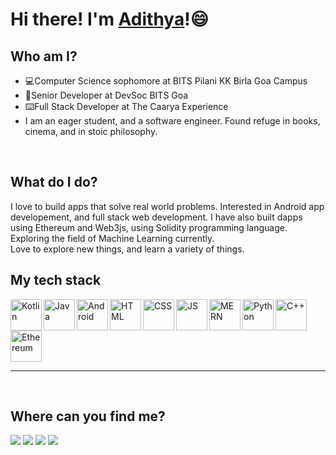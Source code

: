 # Hi there! I'm [**Adithya**](https://bp-gc.in/Adi 'My Portfolio')!:smile:

## Who am I?

- :computer:Computer Science sophomore at BITS Pilani KK Birla Goa Campus
  <br/>
- :school:Senior Developer at DevSoc BITS Goa
  <br/>
- :keyboard:Full Stack Developer at The Caarya Experience
  <br/>
- I am an eager student, and a software engineer. Found refuge in books, cinema, and in stoic philosophy.

<br/>

## What do I do?

I love to build apps that solve real world problems. Interested in Android app developement, and full stack web development. I have also built dapps using Ethereum and Web3js, using Solidity programming language. Exploring the field of Machine Learning currently.
<br>
Love to explore new things, and learn a variety of things.

## My tech stack

<img src="https://user-images.githubusercontent.com/56926966/105705295-0879ba00-5f36-11eb-8d30-619a42dbe15d.jpg" alt="Kotlin" height="50px" align="left"/>
<img src="https://user-images.githubusercontent.com/56926966/105706016-0401d100-5f37-11eb-9ff3-4e1549b546b4.png" alt="Java" height="50px" align="left"/>
<img src="https://user-images.githubusercontent.com/56926966/105706042-0cf2a280-5f37-11eb-8868-1ceec6ffdaaa.png" alt="Android" height="50px" align="left"/>
<img src="https://user-images.githubusercontent.com/56926966/105706054-124fed00-5f37-11eb-9ae3-4c91ffd7b330.png" alt="HTML" height="50px" align="left"/>
<img src="https://user-images.githubusercontent.com/56926966/105706061-154add80-5f37-11eb-82e8-87a15616c0e5.png" alt="CSS" height="50px" align="left"/>
<img src="https://user-images.githubusercontent.com/56926966/105706067-1714a100-5f37-11eb-83ad-9c3465e474a3.png" alt="JS" height="50px" align="left"/>
<img src="https://user-images.githubusercontent.com/56926966/105706148-2eec2500-5f37-11eb-86a7-0d1f6350232e.png" alt="MERN" height="50px" align="left"/>
<img src="https://user-images.githubusercontent.com/56926966/105706083-1bd95500-5f37-11eb-8b26-1388f19ef481.jpg" alt="Python" height="50px" align="left"/>
<img src="https://user-images.githubusercontent.com/56926966/105706087-1d0a8200-5f37-11eb-8c11-a8a625302ba2.png" alt="C++" height="50px" align="left"/>
<img src="https://user-images.githubusercontent.com/56926966/105706099-1f6cdc00-5f37-11eb-8849-8650d2e8904a.png" alt="Ethereum" height="50px" />

<br/>
<hr/>
<br/>

## Where can you find me?

<a href="https://bp-gc.in/Adi"><img src="https://img.shields.io/badge/-Adithya-brightgreen"/></a>
<a href="mailto:m.adithya777@gmail.com"><img src="https://img.shields.io/badge/-m.adithya777-red"/></a>
<a href="https://www.linkedin.com/in/adithya-manickavasakam-5018b4193/"><img src="https://img.shields.io/badge/-Adithya%20Manickavasakam-blue"/></a>
<a href="https://github.com/Adithya2907/?tab=follow"><img src="https://img.shields.io/github/followers/Adithya2907?label=Follow&style=social"/></a>
